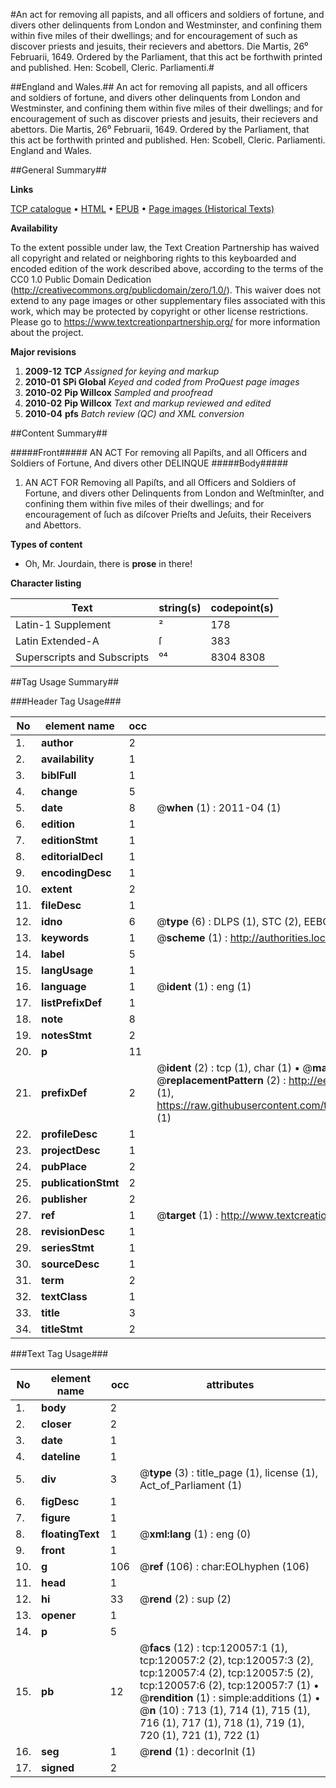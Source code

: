 #An act for removing all papists, and all officers and soldiers of fortune, and divers other delinquents from London and Westminster, and confining them within five miles of their dwellings; and for encouragement of such as discover priests and jesuits, their recievers and abettors. Die Martis, 26⁰ Februarii, 1649. Ordered by the Parliament, that this act be forthwith printed and published. Hen: Scobell, Cleric. Parliamenti.#

##England and Wales.##
An act for removing all papists, and all officers and soldiers of fortune, and divers other delinquents from London and Westminster, and confining them within five miles of their dwellings; and for encouragement of such as discover priests and jesuits, their recievers and abettors. Die Martis, 26⁰ Februarii, 1649. Ordered by the Parliament, that this act be forthwith printed and published. Hen: Scobell, Cleric. Parliamenti.
England and Wales.

##General Summary##

**Links**

[TCP catalogue](http://www.ota.ox.ac.uk/tcp/)  • 
[HTML](http://tei.it.ox.ac.uk/tcp/Texts-HTML/free/A74/A74361.html)  • 
[EPUB](http://tei.it.ox.ac.uk/tcp/Texts-EPUB/free/A74/A74361.epub) • 
[Page images (Historical Texts)](https://historicaltexts.jisc.ac.uk/eebo-99867734e)

**Availability**

To the extent possible under law, the Text Creation Partnership has waived all copyright and related or neighboring rights to this keyboarded and encoded edition of the work described above, according to the terms of the CC0 1.0 Public Domain Dedication (http://creativecommons.org/publicdomain/zero/1.0/). This waiver does not extend to any page images or other supplementary files associated with this work, which may be protected by copyright or other license restrictions. Please go to https://www.textcreationpartnership.org/ for more information about the project.

**Major revisions**

1. __2009-12__ __TCP__ *Assigned for keying and markup*
1. __2010-01__ __SPi Global__ *Keyed and coded from ProQuest page images*
1. __2010-02__ __Pip Willcox__ *Sampled and proofread*
1. __2010-02__ __Pip Willcox__ *Text and markup reviewed and edited*
1. __2010-04__ __pfs__ *Batch review (QC) and XML conversion*

##Content Summary##

#####Front#####
AN ACT For removing all Papiſts, and all Officers and Soldiers of Fortune, And divers other DELINQUE
#####Body#####

1. AN ACT FOR Removing all Papiſts, and all Officers and Soldiers of Fortune, and divers other Delinquents from London and Weſtminſter, and confining them within five miles of their dwellings; and for encouragement of ſuch as diſcover Prieſts and Jeſuits, their Receivers and Abettors.

**Types of content**

  * Oh, Mr. Jourdain, there is **prose** in there!

**Character listing**


|Text|string(s)|codepoint(s)|
|---|---|---|
|Latin-1 Supplement|²|178|
|Latin Extended-A|ſ|383|
|Superscripts             and Subscripts|⁰⁴|8304 8308|

##Tag Usage Summary##

###Header Tag Usage###

|No|element name|occ|attributes|
|---|---|---|---|
|1.|__author__|2||
|2.|__availability__|1||
|3.|__biblFull__|1||
|4.|__change__|5||
|5.|__date__|8| @__when__ (1) : 2011-04 (1)|
|6.|__edition__|1||
|7.|__editionStmt__|1||
|8.|__editorialDecl__|1||
|9.|__encodingDesc__|1||
|10.|__extent__|2||
|11.|__fileDesc__|1||
|12.|__idno__|6| @__type__ (6) : DLPS (1), STC (2), EEBO-CITATION (1), PROQUEST (1), VID (1)|
|13.|__keywords__|1| @__scheme__ (1) : http://authorities.loc.gov/ (1)|
|14.|__label__|5||
|15.|__langUsage__|1||
|16.|__language__|1| @__ident__ (1) : eng (1)|
|17.|__listPrefixDef__|1||
|18.|__note__|8||
|19.|__notesStmt__|2||
|20.|__p__|11||
|21.|__prefixDef__|2| @__ident__ (2) : tcp (1), char (1)  •  @__matchPattern__ (2) : ([0-9\-]+):([0-9IVX]+) (1), (.+) (1)  •  @__replacementPattern__ (2) : http://eebo.chadwyck.com/downloadtiff?vid=$1&page=$2 (1), https://raw.githubusercontent.com/textcreationpartnership/Texts/master/tcpchars.xml#$1 (1)|
|22.|__profileDesc__|1||
|23.|__projectDesc__|1||
|24.|__pubPlace__|2||
|25.|__publicationStmt__|2||
|26.|__publisher__|2||
|27.|__ref__|1| @__target__ (1) : http://www.textcreationpartnership.org/docs/. (1)|
|28.|__revisionDesc__|1||
|29.|__seriesStmt__|1||
|30.|__sourceDesc__|1||
|31.|__term__|2||
|32.|__textClass__|1||
|33.|__title__|3||
|34.|__titleStmt__|2||


###Text Tag Usage###

|No|element name|occ|attributes|
|---|---|---|---|
|1.|__body__|2||
|2.|__closer__|2||
|3.|__date__|1||
|4.|__dateline__|1||
|5.|__div__|3| @__type__ (3) : title_page (1), license (1), Act_of_Parliament (1)|
|6.|__figDesc__|1||
|7.|__figure__|1||
|8.|__floatingText__|1| @__xml:lang__ (1) : eng (0)|
|9.|__front__|1||
|10.|__g__|106| @__ref__ (106) : char:EOLhyphen (106)|
|11.|__head__|1||
|12.|__hi__|33| @__rend__ (2) : sup (2)|
|13.|__opener__|1||
|14.|__p__|5||
|15.|__pb__|12| @__facs__ (12) : tcp:120057:1 (1), tcp:120057:2 (2), tcp:120057:3 (2), tcp:120057:4 (2), tcp:120057:5 (2), tcp:120057:6 (2), tcp:120057:7 (1)  •  @__rendition__ (1) : simple:additions (1)  •  @__n__ (10) : 713 (1), 714 (1), 715 (1), 716 (1), 717 (1), 718 (1), 719 (1), 720 (1), 721 (1), 722 (1)|
|16.|__seg__|1| @__rend__ (1) : decorInit (1)|
|17.|__signed__|2||
